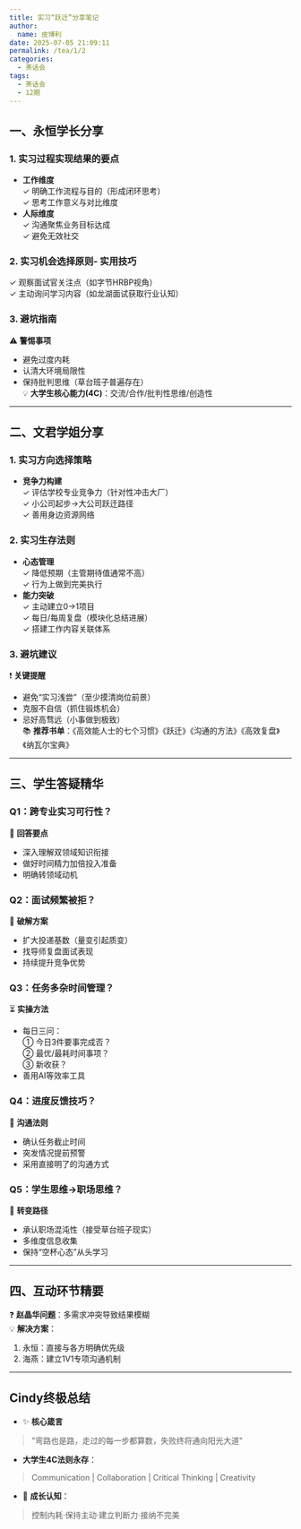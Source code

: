 ```yaml
---
title: 实习“跃迁”分享笔记
author: 
  name: 皮博利
date: 2025-07-05 21:09:11
permalink: /tea/1/2
categories:
  - 茶话会
tags:
  - 茶话会
  - 12期
---
```



## 一、永恒学长分享

### 1. 实习过程实现结果的要点

- **工作维度**  
  ✓ 明确工作流程与目的（形成闭环思考）  
  ✓ 思考工作意义与对比维度  
- **人际维度**  
  ✓ 沟通聚焦业务目标达成  
  ✓ 避免无效社交  

### 2. 实习机会选择原则- **实用技巧**  

  ✓ 观察面试官关注点（如字节HRBP视角）  
  ✓ 主动询问学习内容（如龙湖面试获取行业认知）  

### 3. 避坑指南

⚠️ **警惕事项**  

- 避免过度内耗  
- 认清大环境局限性  
- 保持批判思维（草台班子普遍存在）  
💡 **大学生核心能力(4C)**：交流/合作/批判性思维/创造性  

---

## 二、文君学姐分享

### 1. 实习方向选择策略

- **竞争力构建**  
  ✓ 评估学校专业竞争力（针对性冲击大厂）  
  ✓ 小公司起步→大公司跃迁路径  
  ✓ 善用身边资源网络  

### 2. 实习生存法则

- **心态管理**  
  ✓ 降低预期（主管期待值通常不高）  
  ✓ 行为上做到完美执行  
- **能力突破**  
  ✓ 主动建立0→1项目  
  ✓ 每日/每周复盘（模块化总结进展）  
  ✓ 搭建工作内容关联体系  

### 3. 避坑建议

❗ **关键提醒**  

- 避免“实习浅尝”（至少摸清岗位前景）  
- 克服不自信（抓住锻炼机会）  
- 忌好高骛远（小事做到极致）  
📚 **推荐书单**：《高效能人士的七个习惯》《跃迁》《沟通的方法》《高效复盘》《纳瓦尔宝典》  

---

## 三、学生答疑精华

### Q1：跨专业实习可行性？

💬 **回答要点**  

- 深入理解双领域知识衔接  
- 做好时间精力加倍投入准备  
- 明确转领域动机  

### Q2：面试频繁被拒？

🚀 **破解方案**  

- 扩大投递基数（量变引起质变）  
- 找导师复盘面试表现  
- 持续提升竞争优势  

### Q3：任务多杂时间管理？

⏳ **实操方法**  

- 每日三问：  
  ① 今日3件要事完成否？  
  ② 最优/最耗时间事项？  
  ③ 新收获？  
- 善用AI等效率工具  

### Q4：进度反馈技巧？

📌 **沟通法则**  

- 确认任务截止时间  
- 突发情况提前预警  
- 采用直接明了的沟通方式  

### Q5：学生思维→职场思维？

🔁 **转变路径**  

- 承认职场混沌性（接受草台班子现实）  
- 多维度信息收集  
- 保持“空杯心态”从头学习  

---

## 四、互动环节精要

❓ **赵晶华问题**：多需求冲突导致结果模糊  
💡 **解决方案**：  

1. 永恒：直接与各方明确优先级  
2. 海燕：建立1V1专项沟通机制  

---

## Cindy终极总结

- ✨ **核心箴言**  

> "弯路也是路，走过的每一步都算数，失败终将通向阳光大道"  

- **大学生4C法则永存**：  

> Communication | Collaboration | Critical Thinking | Creativity  

- 🌱 **成长认知**：  

> 控制内耗·保持主动·建立判断力·接纳不完美
